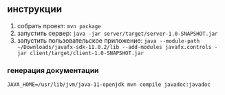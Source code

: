 ## инструкции

1. собрать проект: `mvn package`
2. запустить сервер: `java -jar server/target/server-1.0-SNAPSHOT.jar`
3. запустить пользовательское приложение: `java --module-path ~/Downloads/javafx-sdk-11.0.2/lib --add-modules javafx.controls -jar client/target/client-1.0-SNAPSHOT.jar`

### генерация документации

`JAVA_HOME=/usr/lib/jvm/java-11-openjdk mvn compile javadoc:javadoc`
